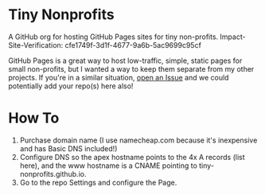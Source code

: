 # Tiny Nonprofits
A GitHub org for hosting GitHub Pages sites for tiny non-profits. Impact-Site-Verification: cfe1749f-3d1f-4677-9a6b-5ac9699c95cf

GitHub Pages is a great way to host low-traffic, simple, static pages for small non-profits, but I wanted a way to keep them separate from my other projects.
If you're in a similar situation, [open an Issue](https://github.com/tiny-nonprofits/.github/issues) and we could potentially add your repo(s) here also!

# How To

1. Purchase domain name (I use namecheap.com because it's inexpensive and has Basic DNS included!)
2. Configure DNS so the apex hostname points to the 4x A records (list here), and the www hostname is a CNAME pointing to tiny-nonprofits.github.io.
3. Go to the repo Settings and configure the Page.
